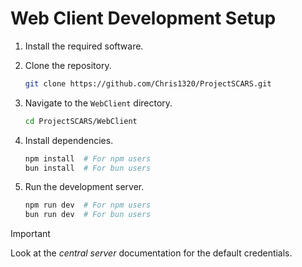 # Web Client Development Setup

1. Install the required software.
2. Clone the repository.

    ```bash
    git clone https://github.com/Chris1320/ProjectSCARS.git
    ```

3. Navigate to the `WebClient` directory.

    ```bash
    cd ProjectSCARS/WebClient
    ```

4. Install dependencies.

    ```bash
    npm install  # For npm users
    bun install  # For bun users
    ```

5. Run the development server.

    ```bash
    npm run dev  # For npm users
    bun run dev  # For bun users
    ```

> [!IMPORTANT]
> Look at the _central server_ documentation for the default
> credentials.
